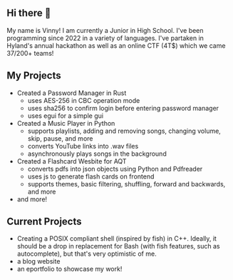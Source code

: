 ## Hi there 👋

My name is Vinny! I am currently a Junior in High School. I've been programming since 2022 in a variety of languages. I've partaken in Hyland's annual hackathon as well as an online CTF (4T$) which we came 37/200+ teams!

## My Projects
- Created a Password Manager in Rust
    - uses AES-256 in CBC operation mode
    - uses sha256 to confirm login before entering password manager
    - uses egui for a simple gui
- Created a Music Player in Python
    - supports playlists, adding and removing songs, changing volume, skip, pause, and more
    - converts YouTube links into .wav files
    - asynchronously plays songs in the background
- Created a Flashcard Wesbite for AQT
    - converts pdfs into json objects using Python and Pdfreader
    - uses js to generate flash cards on frontend
    - supports themes, basic filtering, shuffling, forward and backwards, and more
- and more! 

## Current Projects
- Creating a POSIX compliant shell (inspired by fish) in C++. Ideally, it should be a drop in replacement for Bash (with fish features, such as autocomplete), but that's very optimistic of me.
- a blog website
- an eportfolio to showcase my work!
